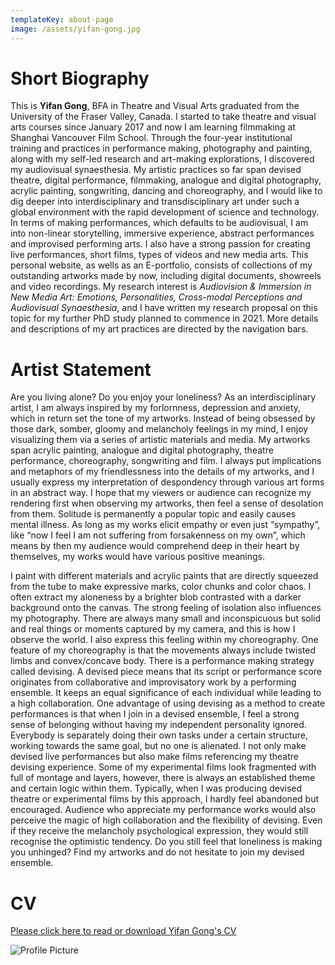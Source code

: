 ```yaml
---
templateKey: about-page
image: /assets/yifan-gong.jpg
---
```

# Short Biography

<div class="lines-1"></div>

<!--StartFragment-->

This is **Yifan Gong**, BFA in Theatre and Visual Arts graduated from the University of the Fraser Valley, Canada. I started to take theatre and visual arts courses since January 2017 and now I am learning filmmaking at Shanghai Vancouver Film School. Through the four-year institutional training and practices in performance making, photography and painting, along with my self-led research and art-making explorations, I discovered my audiovisual synaesthesia. My artistic practices so far span devised theatre, digital performance, filmmaking, analogue and digital photography, acrylic painting, songwriting, dancing and choreography, and I would like to dig deeper into interdisciplinary and transdisciplinary art under such a global environment with the rapid development of science and technology. In terms of making performances, which defaults to be audiovisual, I am into non-linear storytelling, immersive experience, abstract performances and improvised performing arts. I also have a strong passion for creating live performances, short films, types of videos and new media arts. This personal website, as wells as an E-portfolio, consists of collections of my outstanding artworks made by now, including digital documents, showreels and video recordings. My research interest is *Audiovision & Immersion in New Media Art: Emotions, Personalities, Cross-modal Perceptions and Audiovisual Synaesthesia*, and I have written my research proposal on this topic for my further PhD study planned to commence in 2021. More details and descriptions of my art practices are directed by the navigation bars.

<!--EndFragment-->

<div class="lines-1"></div>

# Artist Statement

<div class="lines-1"></div>

<!--StartFragment-->

Are you living alone? Do you enjoy your loneliness? As an interdisciplinary artist, I am always inspired by my forlornness, depression and anxiety, which in return set the tone of my artworks. Instead of being obsessed by those dark, somber, gloomy and melancholy feelings in my mind, I enjoy visualizing them via a series of artistic materials and media. My artworks span acrylic painting, analogue and digital photography, theatre performance, choreography, songwriting and film. I always put implications and metaphors of my friendlessness into the details of my artworks, and I usually express my interpretation of despondency through various art forms in an abstract way. I hope that my viewers or audience can recognize my rendering first when observing my artworks, then feel a sense of desolation from them. Solitude is permanently a popular topic and easily causes mental illness. As long as my works elicit empathy or even just “sympathy”, like “now I feel I am not suffering from forsakenness on my own”, which means by then my audience would comprehend deep in their heart by themselves, my works would have various positive meanings. 


I paint with different materials and acrylic paints that are directly squeezed from the tube to make expressive marks, color chunks and color chaos. I often extract my aloneness by a brighter blob contrasted with a darker background onto the canvas. The strong feeling of isolation also influences my photography. There are always many small and inconspicuous but solid and real things or moments captured by my camera, and this is how I observe the world. I also express this feeling within my choreography. One feature of my choreography is that the movements always include twisted limbs and convex/concave body. There is a performance making strategy called devising. A devised piece means that its script or performance score originates from collaborative and improvisatory work by a performing ensemble. It keeps an equal significance of each individual while leading to a high collaboration. One advantage of using devising as a method to create performances is that when I join in a devised ensemble, I feel a strong sense of belonging without having my independent personality ignored. Everybody is separately doing their own tasks under a certain structure, working towards the same goal, but no one is alienated. I not only make devised live performances but also make films referencing my theatre devising experience. Some of my experimental films look fragmented with full of montage and layers, however, there is always an established theme and certain logic within them. Typically, when I was producing devised theatre or experimental films by this approach, I hardly feel abandoned but encouraged. Audience who appreciate my performance works would also perceive the magic of high collaboration and the flexibility of devising. Even if they receive the melancholy psychological expression, they would still recognise the optimistic tendency. Do you still feel that loneliness is making you unhinged? Find my artworks and do not hesitate to join my devised ensemble.

<!--EndFragment-->

<div class="lines-1"></div>

# CV

<div class="lines-1"></div>

[Please click here to read or download Yifan Gong's CV](/assets/yifan-gong-cv.pdf)

<div class="lines-1"></div>

![Profile Picture](/assets/吸血鬼写真-13-可用-修无字_副本.jpg)